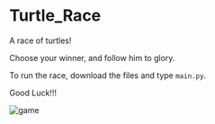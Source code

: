# Turtle_Race

A race of turtles! 

Choose your winner, and follow him to glory.

To run the race, download the files and type `main.py`.

Good Luck!!!

![game](https://user-images.githubusercontent.com/48291816/129575801-ca068521-a51f-4520-b8c5-492e54eb28c4.png)

